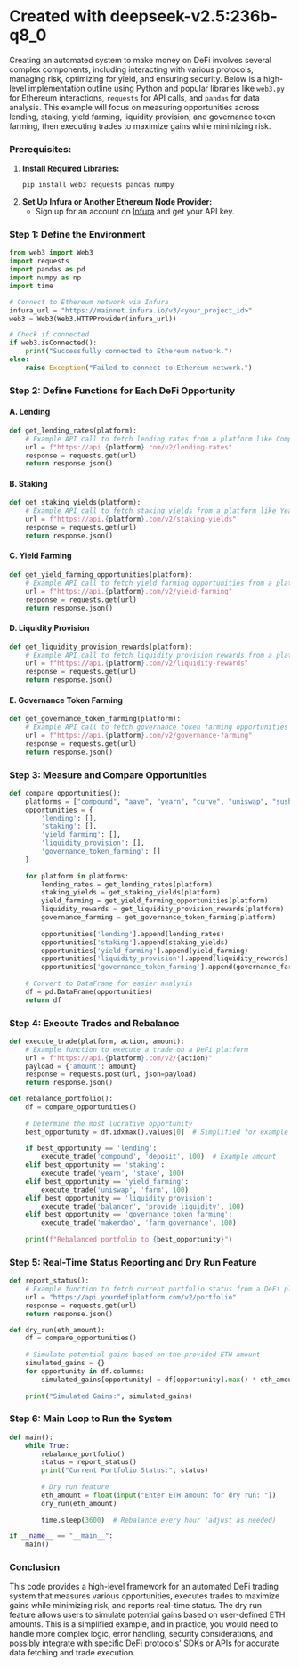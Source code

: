 # Created with deepseek-v2.5:236b-q8_0

Creating an automated system to make money on DeFi involves several complex components, including interacting with various protocols, managing risk, optimizing for yield, and ensuring security. Below is a high-level implementation outline using Python and popular libraries like `web3.py` for Ethereum interactions, `requests` for API calls, and `pandas` for data analysis. This example will focus on measuring opportunities across lending, staking, yield farming, liquidity provision, and governance token farming, then executing trades to maximize gains while minimizing risk.

### Prerequisites:
1. **Install Required Libraries:**
   ```bash
   pip install web3 requests pandas numpy
   ```
2. **Set Up Infura or Another Ethereum Node Provider:**
   - Sign up for an account on [Infura](https://infura.io/) and get your API key.

### Step 1: Define the Environment
```python
from web3 import Web3
import requests
import pandas as pd
import numpy as np
import time

# Connect to Ethereum network via Infura
infura_url = "https://mainnet.infura.io/v3/<your_project_id>"
web3 = Web3(Web3.HTTPProvider(infura_url))

# Check if connected
if web3.isConnected():
    print("Successfully connected to Ethereum network.")
else:
    raise Exception("Failed to connect to Ethereum network.")
```

### Step 2: Define Functions for Each DeFi Opportunity
#### A. Lending
```python
def get_lending_rates(platform):
    # Example API call to fetch lending rates from a platform like Compound or Aave
    url = f"https://api.{platform}.com/v2/lending-rates"
    response = requests.get(url)
    return response.json()
```

#### B. Staking
```python
def get_staking_yields(platform):
    # Example API call to fetch staking yields from a platform like Yearn or Curve
    url = f"https://api.{platform}.com/v2/staking-yields"
    response = requests.get(url)
    return response.json()
```

#### C. Yield Farming
```python
def get_yield_farming_opportunities(platform):
    # Example API call to fetch yield farming opportunities from a platform like Uniswap or SushiSwap
    url = f"https://api.{platform}.com/v2/yield-farming"
    response = requests.get(url)
    return response.json()
```

#### D. Liquidity Provision
```python
def get_liquidity_provision_rewards(platform):
    # Example API call to fetch liquidity provision rewards from a platform like Uniswap or Balancer
    url = f"https://api.{platform}.com/v2/liquidity-rewards"
    response = requests.get(url)
    return response.json()
```

#### E. Governance Token Farming
```python
def get_governance_token_farming(platform):
    # Example API call to fetch governance token farming opportunities from a platform like Compound or MakerDAO
    url = f"https://api.{platform}.com/v2/governance-farming"
    response = requests.get(url)
    return response.json()
```

### Step 3: Measure and Compare Opportunities
```python
def compare_opportunities():
    platforms = ["compound", "aave", "yearn", "curve", "uniswap", "sushiswap", "balancer", "makerdao"]
    opportunities = {
        'lending': [],
        'staking': [],
        'yield_farming': [],
        'liquidity_provision': [],
        'governance_token_farming': []
    }
    
    for platform in platforms:
        lending_rates = get_lending_rates(platform)
        staking_yields = get_staking_yields(platform)
        yield_farming = get_yield_farming_opportunities(platform)
        liquidity_rewards = get_liquidity_provision_rewards(platform)
        governance_farming = get_governance_token_farming(platform)
        
        opportunities['lending'].append(lending_rates)
        opportunities['staking'].append(staking_yields)
        opportunities['yield_farming'].append(yield_farming)
        opportunities['liquidity_provision'].append(liquidity_rewards)
        opportunities['governance_token_farming'].append(governance_farming)
    
    # Convert to DataFrame for easier analysis
    df = pd.DataFrame(opportunities)
    return df
```

### Step 4: Execute Trades and Rebalance
```python
def execute_trade(platform, action, amount):
    # Example function to execute a trade on a DeFi platform
    url = f"https://api.{platform}.com/v2/{action}"
    payload = {'amount': amount}
    response = requests.post(url, json=payload)
    return response.json()

def rebalance_portfolio():
    df = compare_opportunities()
    
    # Determine the most lucrative opportunity
    best_opportunity = df.idxmax().values[0]  # Simplified for example
    
    if best_opportunity == 'lending':
        execute_trade('compound', 'deposit', 100)  # Example amount
    elif best_opportunity == 'staking':
        execute_trade('yearn', 'stake', 100)
    elif best_opportunity == 'yield_farming':
        execute_trade('uniswap', 'farm', 100)
    elif best_opportunity == 'liquidity_provision':
        execute_trade('balancer', 'provide_liquidity', 100)
    elif best_opportunity == 'governance_token_farming':
        execute_trade('makerdao', 'farm_governance', 100)
    
    print(f"Rebalanced portfolio to {best_opportunity}")
```

### Step 5: Real-Time Status Reporting and Dry Run Feature
```python
def report_status():
    # Example function to fetch current portfolio status from a DeFi platform
    url = "https://api.yourdefiplatform.com/v2/portfolio"
    response = requests.get(url)
    return response.json()

def dry_run(eth_amount):
    df = compare_opportunities()
    
    # Simulate potential gains based on the provided ETH amount
    simulated_gains = {}
    for opportunity in df.columns:
        simulated_gains[opportunity] = df[opportunity].max() * eth_amount  # Simplified calculation
    
    print("Simulated Gains:", simulated_gains)
```

### Step 6: Main Loop to Run the System
```python
def main():
    while True:
        rebalance_portfolio()
        status = report_status()
        print("Current Portfolio Status:", status)
        
        # Dry run feature
        eth_amount = float(input("Enter ETH amount for dry run: "))
        dry_run(eth_amount)
        
        time.sleep(3600)  # Rebalance every hour (adjust as needed)

if __name__ == "__main__":
    main()
```

### Conclusion
This code provides a high-level framework for an automated DeFi trading system that measures various opportunities, executes trades to maximize gains while minimizing risk, and reports real-time status. The dry run feature allows users to simulate potential gains based on user-defined ETH amounts. This is a simplified example, and in practice, you would need to handle more complex logic, error handling, security considerations, and possibly integrate with specific DeFi protocols' SDKs or APIs for accurate data fetching and trade execution.
